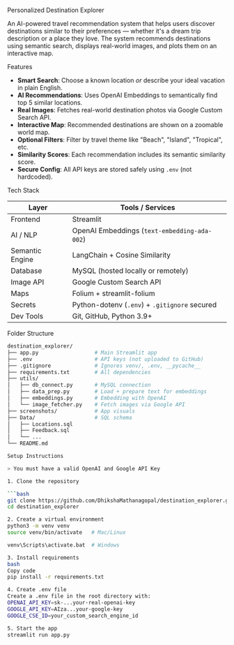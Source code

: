 Personalized Destination Explorer

An AI-powered travel recommendation system that helps users discover destinations similar to their preferences — whether it's a dream trip description or a place they love. The system recommends destinations using semantic search, displays real-world images, and plots them on an interactive map.


Features

- **Smart Search**: Choose a known location *or* describe your ideal vacation in plain English.
- **AI Recommendations**: Uses OpenAI Embeddings to semantically find top 5 similar locations.
- **Real Images**: Fetches real-world destination photos via Google Custom Search API.
- **Interactive Map**: Recommended destinations are shown on a zoomable world map.
- **Optional Filters**: Filter by travel theme like "Beach", "Island", "Tropical", etc.
- **Similarity Scores**: Each recommendation includes its semantic similarity score.
- **Secure Config**: All API keys are stored safely using `.env` (not hardcoded).


Tech Stack

| Layer         | Tools / Services                                |
|---------------|--------------------------------------------------|
| Frontend     | Streamlit                                        |
| AI / NLP     | OpenAI Embeddings (`text-embedding-ada-002`)     |
| Semantic Engine | LangChain + Cosine Similarity                  |
| Database     | MySQL (hosted locally or remotely)              |
| Image API    | Google Custom Search API                        |
| Maps         | Folium + streamlit-folium                        |
| Secrets      | Python-dotenv (`.env`) + `.gitignore` secured   |
| Dev Tools    | Git, GitHub, Python 3.9+                         |

Folder Structure

```bash
destination_explorer/
├── app.py                  # Main Streamlit app
├── .env                    # API keys (not uploaded to GitHub)
├── .gitignore              # Ignores venv/, .env, __pycache__
├── requirements.txt        # All dependencies
├── utils/
│   ├── db_connect.py       # MySQL connection
│   ├── data_prep.py        # Load + prepare text for embeddings
│   ├── embeddings.py       # Embedding with OpenAI
│   └── image_fetcher.py    # Fetch images via Google API
├── screenshots/            # App visuals 
├── Data/                   # SQL schema 
│   ├── Locations.sql
│   ├── Feedback.sql
│   └── ...
└── README.md   

Setup Instructions

> You must have a valid OpenAI and Google API Key

1. Clone the repository

```bash
git clone https://github.com/DhikshaMathanagopal/destination_explorer.git
cd destination_explorer

2. Create a virtual environment
python3 -m venv venv
source venv/bin/activate   # Mac/Linux

venv\Scripts\activate.bat  # Windows

3. Install requirements
bash
Copy code
pip install -r requirements.txt

4. Create .env file
Create a .env file in the root directory with:
OPENAI_API_KEY=sk-...your-real-openai-key
GOOGLE_API_KEY=AIza...your-google-key
GOOGLE_CSE_ID=your_custom_search_engine_id

5. Start the app
streamlit run app.py

